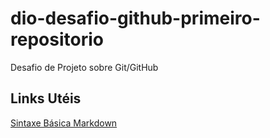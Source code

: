 # dio-desafio-github-primeiro-repositorio
Desafio de Projeto sobre Git/GitHub

## Links Utéis
[Sintaxe Básica Markdown](https://www.markdownguide.org/basic-syntax/)
